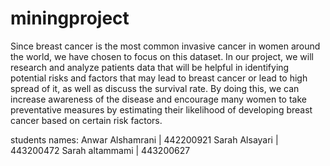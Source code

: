 # miningproject
Since breast cancer is the most common invasive cancer in women around the world, we have chosen to focus on this dataset.
In our project, we will research and analyze patients data that will be helpful in identifying potential risks and factors that may lead to breast cancer or lead to high spread of it, as well as discuss the survival rate. By doing this, we can increase awareness of the disease and encourage many women to take preventative measures by estimating their likelihood of developing breast cancer based on certain risk factors.

students names: 
Anwar Alshamrani | 442200921
Sarah Alsayari   | 443200472
Sarah altammami  | 443200627
